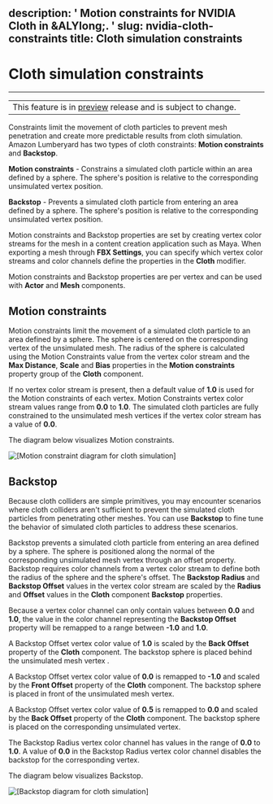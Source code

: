 description: ' Motion constraints for NVIDIA Cloth in &ALYlong;. '
slug: nvidia-cloth-constraints
title: Cloth simulation constraints
---
# Cloth simulation constraints<a name="nvidia-cloth-constraints"></a>


****  

|  | 
| --- |
| This feature is in [preview](https://docs.aws.amazon.com/lumberyard/latest/userguide/ly-glos-chap.html#preview) release and is subject to change\.  | 

Constraints limit the movement of cloth particles to prevent mesh penetration and create more predictable results from cloth simulation\. Amazon Lumberyard has two types of cloth constraints: **Motion constraints** and **Backstop**\. 

**Motion constraints** \- Constrains a simulated cloth particle within an area defined by a sphere\. The sphere's position is relative to the corresponding unsimulated vertex position\. 

**Backstop** \- Prevents a simulated cloth particle from entering an area defined by a sphere\. The sphere's position is relative to the corresponding unsimulated vertex position\. 

Motion constraints and Backstop properties are set by creating vertex color streams for the mesh in a content creation application such as Maya\. When exporting a mesh through **FBX Settings**, you can specify which vertex color streams and color channels define the properties in the **Cloth** modifier\. 

Motion constraints and Backstop properties are per vertex and can be used with **Actor** and **Mesh** components\. 

## Motion constraints<a name="cloth-motion-constraints-diagram"></a>

Motion constraints limit the movement of a simulated cloth particle to an area defined by a sphere\. The sphere is centered on the corresponding vertex of the unsimulated mesh\. The radius of the sphere is calculated using the Motion Constraints value from the vertex color stream and the **Max Distance**, **Scale** and **Bias** properties in the **Motion constraints** property group of the **Cloth** component\. 

If no vertex color stream is present, then a default value of **1\.0** is used for the Motion constraints of each vertex\. Motion Constraints vertex color stream values range from **0\.0** to **1\.0**\. The simulated cloth particles are fully constrained to the unsimulated mesh vertices if the vertex color stream has a value of **0\.0**\. 

 The diagram below visualizes Motion constraints\. 

![\[Motion constraint diagram for cloth simulation\]](/images/physx/cloth/cloth-motion-constraints-diagram.png)

## Backstop<a name="cloth-backstop-diagram"></a>

Because cloth colliders are simple primitives, you may encounter scenarios where cloth colliders aren't sufficient to prevent the simulated cloth particles from penetrating other meshes\. You can use **Backstop** to fine tune the behavior of simulated cloth particles to address these scenarios\. 

Backstop prevents a simulated cloth particle from entering an area defined by a sphere\. The sphere is positioned along the normal of the corresponding unsimulated mesh vertex through an offset property\. Backstop requires color channels from a vertex color stream to define both the radius of the sphere and the sphere's offset\. The **Backstop Radius** and **Backstop Offset** values in the vertex color stream are scaled by the **Radius** and **Offset** values in the **Cloth** component **Backstop** properties\. 

Because a vertex color channel can only contain values between **0\.0** and **1\.0**, the value in the color channel representing the **Backstop Offset** property will be remapped to a range between **\-1\.0** and **1\.0**\. 

A Backstop Offset vertex color value of **1\.0** is scaled by the **Back Offset** property of the **Cloth** component\. The backstop sphere is placed behind the unsimulated mesh vertex \. 

A Backstop Offset vertex color value of **0\.0** is remapped to **\-1\.0** and scaled by the **Front Offset** property of the **Cloth** component\. The backstop sphere is placed in front of the unsimulated mesh vertex\. 

 A Backstop Offset vertex color value of **0\.5** is remapped to **0\.0** and scaled by the **Back Offset** property of the **Cloth** component\. The backstop sphere is placed on the corresponding unsimulated vertex\. 

The Backstop Radius vertex color channel has values in the range of **0\.0** to **1\.0**\. A value of **0\.0** in the Backstop Radius vertex color channel disables the backstop for the corresponding vertex\. 

 The diagram below visualizes Backstop\. 

![\[Backstop diagram for cloth simulation\]](/images/physx/cloth/cloth-backstop-diagram.png)